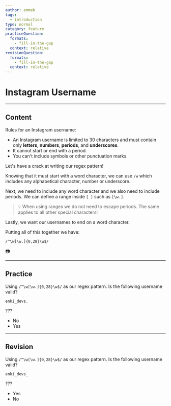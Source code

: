 ```yaml
---
author: emmab
tags:
  - introduction
type: normal
category: feature
practiceQuestion:
  formats:
    - fill-in-the-gap
  context: relative
revisionQuestion:
  formats:
    - fill-in-the-gap
  context: relative
---
```


# Instagram Username


---

## Content

Rules for an Instagram username:

- An Instagram username is limited to 30 characters and must contain only **letters**, **numbers**, **periods**, and **underscores**.
- It cannot start or end with a period.
- You can't include symbols or other punctuation marks.

Let's have a crack at writing our regex pattern!

Knowing that it must start with a word character, we can use `/w` which includes any alphabetical character, number or underscore.

Next, we need to include any word character and we also need to include periods. We can define a range inside `[ ]` such as `[\w.]`. 

> 💡 When using ranges we do not need to escape periods. The same applies to all other special characters!

Lastly, we want our usernames to end on a word character.

Putting all of this together we have:

`/^\w[\w.]{0,28}\w$/`

📷


---

## Practice

Using `/^\w[\w.]{0,28}\w$/` as our regex pattern. Is the following username valid?

```plain-text
enki_devs.
```

???

- No
- Yes


---

## Revision

Using `/^\w[\w.]{0,28}\w$/` as our regex pattern. Is the following username valid?

```plain-text
enki_devs_
```

???

- Yes
- No
 
